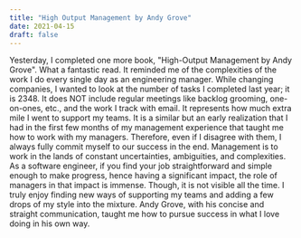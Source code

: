 ```yaml
---
title: "High Output Management by Andy Grove"
date: 2021-04-15
draft: false
---
```


Yesterday, I completed one more book, "High-Output Management by Andy Grove". What a fantastic read. It reminded me of the complexities of the work I do every single day as an engineering manager. While changing companies, I wanted to look at the number of tasks I completed last year; it is 2348. It does NOT include regular meetings like backlog grooming, one-on-ones, etc., and the work I track with email. It represents how much extra mile I went to support my teams. It is a similar but an early realization that I had in the first few months of my management experience that taught me how to work with my managers. Therefore, even if I disagree with them, I always fully commit myself to our success in the end. Management is to work in the lands of constant uncertainties, ambiguities, and complexities. As a software engineer, if you find your job straightforward and simple enough to make progress, hence having a significant impact, the role of managers in that impact is immense. Though, it is not visible all the time. I truly enjoy finding new ways of supporting my teams and adding a few drops of my style into the mixture. Andy Grove, with his concise and straight communication, taught me how to pursue success in what I love doing in his own way.